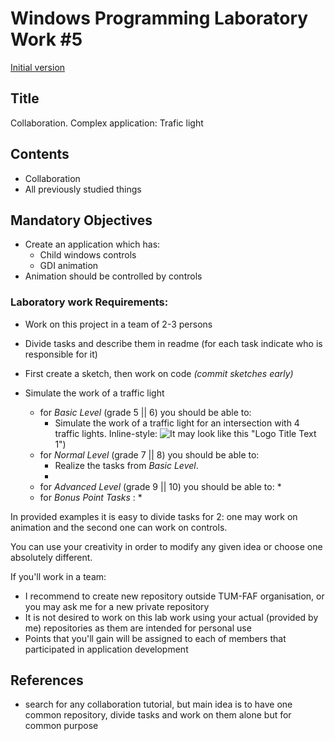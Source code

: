 # Windows Programming Laboratory Work #5
[Initial version](https://github.com/TUM-FAF/WP/edit/master/lab%235/README.md)

## Title
Collaboration. Complex application: Trafic light

## Contents
* Collaboration
* All previously studied things

## Mandatory Objectives
* Create an application which has:
  * Child windows controls
  * GDI animation
* Animation should be controlled by controls


### Laboratory work Requirements:
* Work on this project in a team of 2-3 persons 
* Divide tasks and describe them in readme (for each task indicate who is responsible for it)
* First create a sketch, then work on code  _(commit sketches early)_

* Simulate the work of a traffic light

  - for _Basic Level_ (grade 5 || 6) you should be able to:
    * Simulate the work of a traffic light for an intersection with 4 traffic lights.
    Inline-style: 
    ![ It may look like this](http://www.rms.nsw.gov.au/images/roads/safety-rules/roadrules/traffic-lights-car-a.jpg) "Logo Title Text 1")
  - for _Normal Level_ (grade 7 || 8) you should be able to:
    * Realize the tasks from _Basic Level_.
    * 
  - for _Advanced Level_ (grade 9 || 10) you should be able to:
    * 
  - for _Bonus Point Tasks_ :
    * 

In provided examples it is easy to divide tasks for 2: one may work on animation and the second one can work on controls.

You can use your creativity in order to modify any given idea or choose one absolutely different.

If you'll work in a team:
* I recommend to create new repository outside TUM-FAF organisation, or you may ask me for a new private repository
* It is not desired to work on this lab work using your actual (provided by me) repositories as them are intended for personal use
* Points that you'll gain will be assigned to each of members that participated in application development

## References
* search for any collaboration tutorial, but main idea is to have one common repository, divide tasks and work on them alone but for common purpose 
